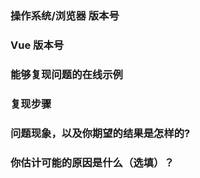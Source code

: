 <!--
issue 仅用于提交 bug 或 feature 及 文档错误，其余疑问恕不作答。
 -->
<!--
我们十分感谢有价值的 issue 贡献者，所以请填写以下内容。如果提问不符要求、在文档中已有解答、已有相同 issue，我们将直接 close，感谢理解。
 -->


### 操作系统/浏览器 版本号
<!-- macOS/Chrome 54 -->

### Vue 版本号
<!-- 1.0.26 -->

### 能够复现问题的在线示例
<!-- 使用下面的在线链接快速创建示例 -->

### 复现步骤

### 问题现象，以及你期望的结果是怎样的?

### 你估计可能的原因是什么（选填）？
